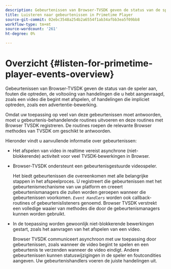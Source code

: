 ```yaml
---
description: Gebeurtenissen van Browser-TVSDK geven de status van de speler aan, fouten die optreden, de voltooiing van handelingen die u hebt aangevraagd, zoals een video die begint met afspelen, of handelingen die impliciet optreden, zoals een advertentie-bewerking.
title: Luisteren naar gebeurtenissen in Primetime Player
source-git-commit: 02ebc3548a254b2a6554f1ab34afbb3ea5f09bb8
workflow-type: tm+mt
source-wordcount: '261'
ht-degree: 0%

---
```


# Overzicht {#listen-for-primetime-player-events-overview}

Gebeurtenissen van Browser-TVSDK geven de status van de speler aan, fouten die optreden, de voltooiing van handelingen die u hebt aangevraagd, zoals een video die begint met afspelen, of handelingen die impliciet optreden, zoals een advertentie-bewerking.

Omdat uw toepassing op veel van deze gebeurtenissen moet antwoorden, moet u gebeurtenis-behandelende routines uitvoeren en deze routines met Browser TVSDK registreren. De routines roepen de relevante Browser methodes van TVSDK om geschikt te antwoorden.

Hieronder vindt u aanvullende informatie over gebeurtenissen:

* Het afspelen van video in realtime vereist asynchrone (niet-blokkerende) activiteit voor veel TVSDK-bewerkingen in Browser.
* Browser-TVSDK ondersteunt een gebeurtenisgestuurde videospeler.

  Het biedt gebeurtenissen die overeenkomen met alle belangrijke stappen in het afspeelproces. U registreert die gebeurtenissen met het gebeurtenismechanisme van uw platform en creeert gebeurtenismanagers die zullen worden geroepen wanneer die gebeurtenissen voorkomen. *`Event Handlers`* worden ook callback-routines of gebeurtenislisteners genoemd. Browser TVSDK verstrekt een volledige waaier van methodes die door de gebeurtenismanagers kunnen worden gebruikt.
* In de toepassing worden gewoonlijk niet-blokkerende bewerkingen gestart, zoals het aanvragen van het afspelen van een video.

  Browser TVSDK communiceert asynchroon met uw toepassing door gebeurtenissen, zoals wanneer de video begint te spelen en een gebeurtenis te verzenden wanneer de video eindigt. Andere gebeurtenissen kunnen statuswijzigingen in de speler en foutcondities aangeven. Uw gebeurtenishandlers voeren de juiste handelingen uit.
